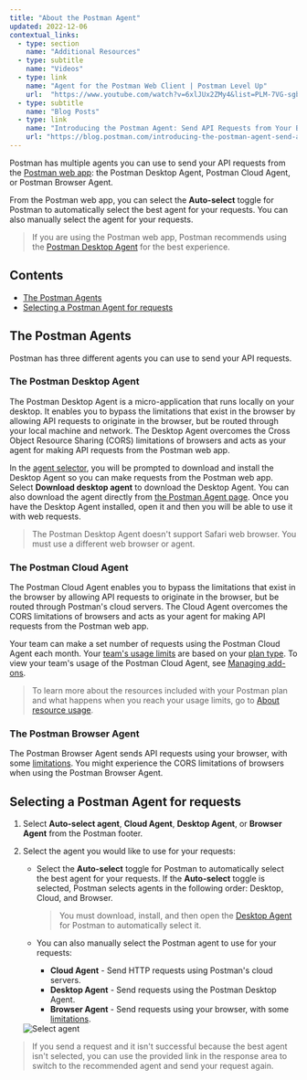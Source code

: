 ```yaml
---
title: "About the Postman Agent"
updated: 2022-12-06
contextual_links:
  - type: section
    name: "Additional Resources"
  - type: subtitle
    name: "Videos"
  - type: link
    name: "Agent for the Postman Web Client | Postman Level Up"
    url:  "https://www.youtube.com/watch?v=6xlJUx2ZMy4&list=PLM-7VG-sgbtC5tNXxd28cmePSa9BYwqeU&index=3"
  - type: subtitle
    name: "Blog Posts"
  - type: link
    name: "Introducing the Postman Agent: Send API Requests from Your Browser without Limits"
    url: "https://blog.postman.com/introducing-the-postman-agent-send-api-requests-from-your-browser-without-limits/"
---
```


Postman has multiple agents you can use to send your API requests from the [Postman web app](/docs/getting-started/installation-and-updates/#using-the-postman-web-app): the Postman Desktop Agent, Postman Cloud Agent, or Postman Browser Agent.

From the Postman web app, you can select the **Auto-select** toggle for Postman to automatically select the best agent for your requests. You can also manually select the agent for your requests.

> If you are using the Postman web app, Postman recommends using the [Postman Desktop Agent](#the-postman-desktop-agent) for the best experience.

## Contents

* [The Postman Agents](#the-postman-agents)
* [Selecting a Postman Agent for requests](#selecting-a-postman-agent-for-requests)

## The Postman Agents

Postman has three different agents you can use to send your API requests.

### The Postman Desktop Agent

The Postman Desktop Agent is a micro-application that runs locally on your desktop. It enables you to bypass the limitations that exist in the browser by allowing API requests to originate in the browser, but be routed through your local machine and network. The Desktop Agent overcomes the Cross Object Resource Sharing (CORS) limitations of browsers and acts as your agent for making API requests from the Postman web app.

In the [agent selector](#selecting-a-postman-agent-for-requests), you will be prompted to download and install the Desktop Agent so you can make requests from the Postman web app. Select **Download desktop agent** to download the Desktop Agent. You can also download the agent directly from [the Postman Agent page](https://www.postman.com/downloads/postman-agent/). Once you have the Desktop Agent installed, open it and then you will be able to use it with web requests.

> The Postman Desktop Agent doesn't support Safari web browser. You must use a different web browser or agent.

### The Postman Cloud Agent

The Postman Cloud Agent enables you to bypass the limitations that exist in the browser by allowing API requests to originate in the browser, but be routed through Postman's cloud servers. The Cloud Agent overcomes the CORS limitations of browsers and acts as your agent for making API requests from the Postman web app.

Your team can make a set number of requests using the Postman Cloud Agent each month. Your [team's usage limits](/docs/collaborating-in-postman/working-with-your-team/collaboration-overview/#team-usage-limits) are based on your [plan type](https://www.postman.com/pricing/). To view your team's usage of the Postman Cloud Agent, see [Managing add-ons](/docs/administration/billing/#managing-add-ons).

> To learn more about the resources included with your Postman plan and what happens when you reach your usage limits, go to [About resource usage](/docs/administration/resource-usage/).

### The Postman Browser Agent

The Postman Browser Agent sends API requests using your browser, with some [limitations](/docs/getting-started/installation-and-updates/#web-limitations). You might experience the CORS limitations of browsers when using the Postman Browser Agent.

## Selecting a Postman Agent for requests

1. Select **Auto-select agent**, **Cloud Agent**, **Desktop Agent**, or **Browser Agent** from the Postman footer.
1. Select the agent you would like to use for your requests:

    * Select the **Auto-select** toggle for Postman to automatically select the best agent for your requests. If the **Auto-select** toggle is selected, Postman selects agents in the following order: Desktop, Cloud, and Browser.

        > You must download, install, and then open the [Desktop Agent](#the-postman-desktop-agent) for Postman to automatically select it.

    * You can also manually select the Postman agent to use for your requests:

        * **Cloud Agent** - Send HTTP requests using Postman's cloud servers.
        * **Desktop Agent** - Send requests using the Postman Desktop Agent.
        * **Browser Agent** - Send requests using your browser, with some [limitations](/docs/getting-started/installation-and-updates/#web-limitations).

    <img alt="Select agent" src="https://assets.postman.com/postman-docs/v10/select-agent-for-requests-v10.gif">

> If you send a request and it isn't successful because the best agent isn't selected, you can use the provided link in the response area to switch to the recommended agent and send your request again.
